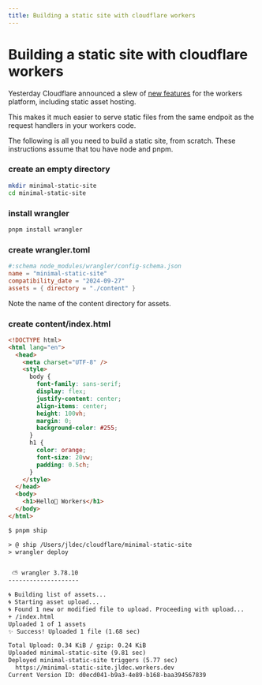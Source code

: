 ```yaml
---
title: Building a static site with cloudflare workers
---
```

# Building a static site with cloudflare workers

Yesterday Cloudflare announced a slew of [new features](https://blog.cloudflare.com/builder-day-2024-announcements/) for the workers platform, including static asset hosting.

This makes it much easier to serve static files from the same endpoit as the request handlers in your workers code.

The following is all you need to build a static site, from scratch.
These instructions assume that tou have node and pnpm.

### create an empty directory
```sh
mkdir minimal-static-site
cd minimal-static-site
```

### install wrangler
```sh
pnpm install wrangler
```

### create wrangler.toml
```toml
#:schema node_modules/wrangler/config-schema.json
name = "minimal-static-site"
compatibility_date = "2024-09-27"
assets = { directory = "./content" }
```
Note the name of the content directory for assets.

### create content/index.html

```html
<!DOCTYPE html>
<html lang="en">
  <head>
    <meta charset="UTF-8" />
    <style>
      body {
        font-family: sans-serif;
        display: flex;
        justify-content: center;
        align-items: center;
        height: 100vh;
        margin: 0;
        background-color: #255;
      }
      h1 {
        color: orange;
        font-size: 20vw;
        padding: 0.5ch;
      }
    </style>
  </head>
  <body>
    <h1>Hello👋 Workers</h1>
  </body>
</html>
```







```txt
$ pnpm ship

> @ ship /Users/jldec/cloudflare/minimal-static-site
> wrangler deploy


 ⛅️ wrangler 3.78.10
--------------------

🌀 Building list of assets...
🌀 Starting asset upload...
🌀 Found 1 new or modified file to upload. Proceeding with upload...
+ /index.html
Uploaded 1 of 1 assets
✨ Success! Uploaded 1 file (1.68 sec)

Total Upload: 0.34 KiB / gzip: 0.24 KiB
Uploaded minimal-static-site (9.81 sec)
Deployed minimal-static-site triggers (5.77 sec)
  https://minimal-static-site.jldec.workers.dev
Current Version ID: d0ecd041-b9a3-4e89-b168-baa394567839
```